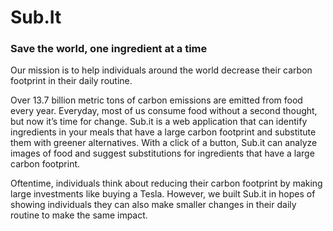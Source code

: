 # Sub.It
### Save the world, one ingredient at a time

Our mission is to help individuals around the world decrease their carbon footprint in their daily routine.

Over 13.7 billion metric tons of carbon emissions are emitted from food every year. Everyday, most of us consume food without a second thought, but now it’s time for change. Sub.it is a web application that can identify ingredients in your meals that have a large carbon footprint and substitute them with greener alternatives. With a click of a button, Sub.it can analyze images of food and suggest substitutions for ingredients that have a large carbon footprint.

Oftentime, individuals think about reducing their carbon footprint by making large investments like buying a Tesla. However, we built Sub.it in hopes of showing individuals they can also make smaller changes in their daily routine to make the same impact.